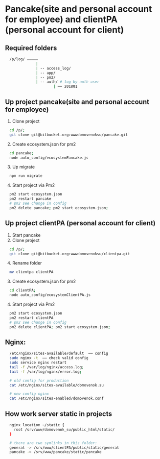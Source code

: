# Pancake(site and personal account for employee) and clientPA (personal account for client)

## Required folders
```sh
  /p/log/ –––––
              |
              | -- access_log/
              | -- app/
              | -- pm2/
              | -- auth/ # log by auth user
                      | –– 201801
```


## Up project pancake(site and personal account for employee)
1. Clone project
```sh
  cd /p/;
  git clone git@bitbucket.org:wwwdomovenoksu/pancake.git
```
2. Create ecosystem.json for pm2
```sh
  cd pancake;
  node auto_config/ecosystemPancake.js
```
3. Up migrate
```sh
  npm run migrate
```
4. Start project via Pm2
```sh
  pm2 start ecosystem.json
  pm2 restart pancake
  # pm2 see change in config
  pm2 delete pancake; pm2 start ecosystem.json;
```


## Up project clientPA (personal account for client)
1. Start pancake
2. Clone project
```sh
  cd /p/;
  git clone git@bitbucket.org:wwwdomovenoksu/clientpa.git
```
4. Rename folder
```sh
  mv clientpa clientPA
```
3. Create ecosystem.json for pm2
```sh
  cd clientPA;
  node auto_config/ecosystemClientPA.js
```
4. Start project via Pm2
```sh
  pm2 start ecosystem.json
  pm2 restart clientPA
  # pm2 see change in config
  pm2 delete clientPA; pm2 start ecosystem.json;
```


## Nginx:
```sh
  /etc/nginx/sites-available/default  –– config
  sudo nginx -t  –– check valid config
  sudo service nginx restart
  tail -f /var/log/nginx/access.log;
  tail -f /var/log/nginx/error.log;

  # old config for production
  cat /etc/nginx/sites-available/domovenok.su

  # new config nginx
  cat /etc/nginx/sites-enabled/domovenok.conf
```


## How work server static in projects
```sh
  nginx location ~/static {
    root /srv/www/domovenok_su/public_html/static/
  }

  # there are two symlinks in this folder:
  general -> /srv/www/clientPA/public/static/general
  pancake -> /srv/www/pancake/static/pancake

```
